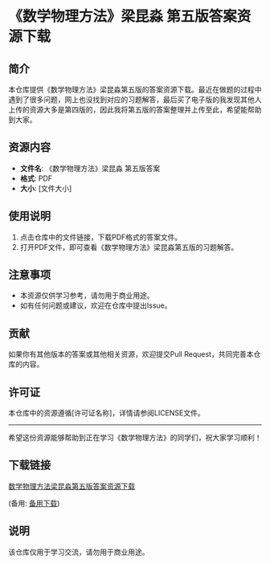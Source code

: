 # 《数学物理方法》梁昆淼 第五版答案资源下载

## 简介

本仓库提供《数学物理方法》梁昆淼第五版的答案资源下载。最近在做题的过程中遇到了很多问题，网上也没找到对应的习题解答，最后买了电子版的我发现其他人上传的资源大多是第四版的，因此我将第五版的答案整理并上传至此，希望能帮助到大家。

## 资源内容

- **文件名**: 《数学物理方法》梁昆淼 第五版答案
- **格式**: PDF
- **大小**: [文件大小]

## 使用说明

1. 点击仓库中的文件链接，下载PDF格式的答案文件。
2. 打开PDF文件，即可查看《数学物理方法》梁昆淼第五版的习题解答。

## 注意事项

- 本资源仅供学习参考，请勿用于商业用途。
- 如有任何问题或建议，欢迎在仓库中提出Issue。

## 贡献

如果你有其他版本的答案或其他相关资源，欢迎提交Pull Request，共同完善本仓库的内容。

## 许可证

本仓库中的资源遵循[许可证名称]，详情请参阅LICENSE文件。

---

希望这份资源能够帮助到正在学习《数学物理方法》的同学们，祝大家学习顺利！

## 下载链接
[数学物理方法梁昆淼第五版答案资源下载](https://pan.quark.cn/s/4f56822aa0f5) 

(备用: [备用下载](https://pan.baidu.com/s/1lYyEmVgclU-z_oXuXqP_KQ?pwd=1234))

## 说明

该仓库仅用于学习交流，请勿用于商业用途。
